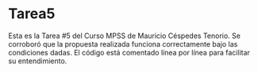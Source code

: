 # Tarea5
Esta es la Tarea #5 del Curso MPSS de Mauricio Céspedes Tenorio. Se corroboró que la propuesta realizada funciona correctamente bajo las condiciones dadas. El código está comentado línea por línea para facilitar su entendimiento.
